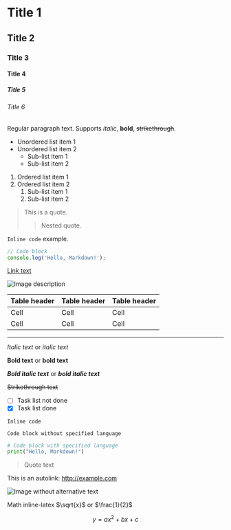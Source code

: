 # Title 1

## Title 2

### Title 3

#### Title 4

##### Title 5

###### Title 6

Regular paragraph text. Supports *italic*, **bold**, ~~strikethrough~~.

- Unordered list item 1
- Unordered list item 2
  - Sub-list item 1
  - Sub-list item 2

1. Ordered list item 1
2. Ordered list item 2
   1. Sub-list item 1
   2. Sub-list item 2

> This is a quote.
>
> > Nested quote.

`Inline code` example.

```javascript
// Code block
console.log('Hello, Markdown!');
```

[Link text](http://example.com)

![Image description](http://example.com/image.jpg)

| Table header | Table header | Table header |
| ------------ | ------------ | ------------ |
| Cell         | Cell         | Cell         |
| Cell         | Cell         | Cell         |

---

*Italic text* or _italic text_

**Bold text** or __bold text__

***Bold italic text*** or ___bold italic text___

~~Strikethrough text~~

- [ ] Task list not done
- [x] Task list done

`Inline code`

```
Code block without specified language
```

```python
# Code block with specified language
print("Hello, Markdown!")
```

> Quote text

This is an autolink: http://example.com

![Image without alternative text](http://example.com/image.jpg)

Math inline-latex $\sqrt{x}$ or $\frac{1}{2}$

$$
y = ax^2 + bx + c
$$